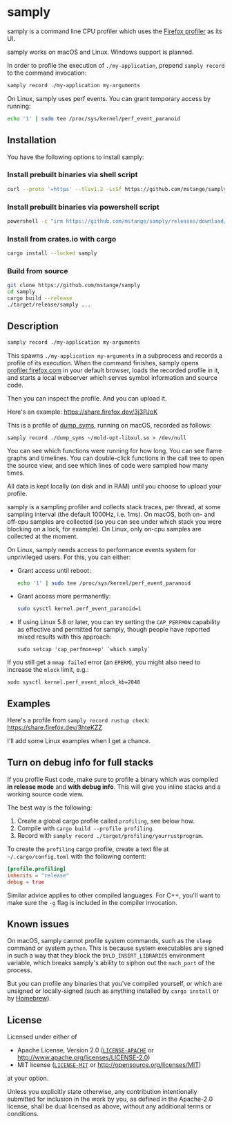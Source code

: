# samply

samply is a command line CPU profiler which uses the [Firefox profiler](https://profiler.firefox.com/) as its UI.

samply works on macOS and Linux. Windows support is planned.

In order to profile the execution of `./my-application`, prepend `samply record` to the command invocation:

```sh
samply record ./my-application my-arguments
```

On Linux, samply uses perf events. You can grant temporary access by running:

```sh
echo '1' | sudo tee /proc/sys/kernel/perf_event_paranoid
```

## Installation

You have the following options to install samply:

### Install prebuilt binaries via shell script

```sh
curl --proto '=https' --tlsv1.2 -LsSf https://github.com/mstange/samply/releases/download/samply-v0.12.0/samply-installer.sh | sh
```

### Install prebuilt binaries via powershell script

```sh
powershell -c "irm https://github.com/mstange/samply/releases/download/samply-v0.12.0/samply-installer.ps1 | iex"
```

### Install from crates.io with cargo

```sh
cargo install --locked samply
```

### Build from source

```sh
git clone https://github.com/mstange/samply
cd samply
cargo build --release
./target/release/samply ...
```

## Description

```sh
samply record ./my-application my-arguments
```

This spawns `./my-application my-arguments` in a subprocess and records a profile of its execution. When the command finishes, samply opens
[profiler.firefox.com](https://profiler.firefox.com/) in your default browser, loads the recorded profile in it, and starts a local webserver which serves symbol information and source code.

Then you can inspect the profile. And you can upload it.

Here's an example: https://share.firefox.dev/3j3PJoK

This is a profile of [dump_syms](https://github.com/mozilla/dump_syms), running on macOS, recorded as follows:

```
samply record ./dump_syms ~/mold-opt-libxul.so > /dev/null
```

You can see which functions were running for how long. You can see flame graphs and timelines. You can double-click functions in the call tree to open the source view, and see which lines of code were sampled how many times.

All data is kept locally (on disk and in RAM) until you choose to upload your profile.

samply is a sampling profiler and collects stack traces, per thread, at some sampling interval (the default 1000Hz, i.e. 1ms). On macOS, both on- and off-cpu samples are collected (so you can see under which stack you were blocking on a lock, for example). On Linux, only on-cpu samples are collected at the moment.

On Linux, samply needs access to performance events system for unprivileged users. For this, you can either:

 - Grant access until reboot:

   ```sh
   echo '1' | sudo tee /proc/sys/kernel/perf_event_paranoid
   ```

 - Grant access more permanently:

   ```sh
   sudo sysctl kernel.perf_event_paranoid=1
   ```

 - If using Linux 5.8 or later, you can try setting the `CAP_PERFMON` capability as effective and permitted for samply, though people have reported mixed results with this approach:

   ```
   sudo setcap 'cap_perfmon+ep' `which samply`
   ```

If you still get a `mmap failed` error (an `EPERM`), you might also need to increase the `mlock` limit, e.g.:

```
sudo sysctl kernel.perf_event_mlock_kb=2048
```

## Examples

Here's a profile from `samply record rustup check`: https://share.firefox.dev/3hteKZZ

I'll add some Linux examples when I get a chance.

## Turn on debug info for full stacks

If you profile Rust code, make sure to profile a binary which was compiled **in release mode** and **with debug info**. This will give you inline stacks and a working source code view.

The best way is the following:

 1. Create a global cargo profile called `profiling`, see below how.
 2. Compile with `cargo build --profile profiling`.
 3. Record with `samply record ./target/profiling/yourrustprogram`.

To create the `profiling` cargo profile, create a text file at `~/.cargo/config.toml` with the following content:

```toml
[profile.profiling]
inherits = "release"
debug = true
```

Similar advice applies to other compiled languages. For C++, you'll want to make sure the `-g` flag is included in the compiler invocation.

## Known issues

On macOS, samply cannot profile system commands, such as the `sleep` command or system `python`. This is because system executables are signed in such a way that they block the `DYLD_INSERT_LIBRARIES` environment variable, which breaks samply's ability to siphon out the `mach_port` of the process.

But you can profile any binaries that you've compiled yourself, or which are unsigned or locally-signed (such as anything installed by `cargo install` or by [Homebrew](brew.sh)).

## License

Licensed under either of

  * Apache License, Version 2.0 ([`LICENSE-APACHE`](./LICENSE-APACHE) or http://www.apache.org/licenses/LICENSE-2.0)
  * MIT license ([`LICENSE-MIT`](./LICENSE-MIT) or http://opensource.org/licenses/MIT)

at your option.

Unless you explicitly state otherwise, any contribution intentionally submitted
for inclusion in the work by you, as defined in the Apache-2.0 license, shall be
dual licensed as above, without any additional terms or conditions.
